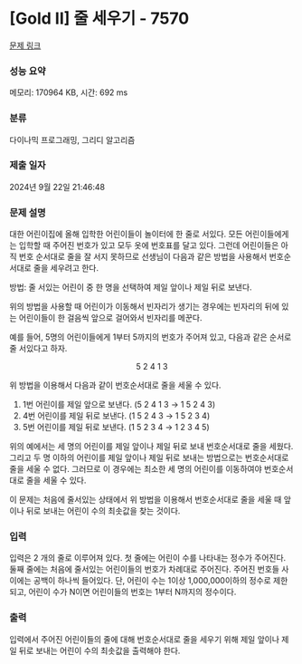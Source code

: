 # [Gold II] 줄 세우기 - 7570 

[문제 링크](https://www.acmicpc.net/problem/7570) 

### 성능 요약

메모리: 170964 KB, 시간: 692 ms

### 분류

다이나믹 프로그래밍, 그리디 알고리즘

### 제출 일자

2024년 9월 22일 21:46:48

### 문제 설명

<p>대한 어린이집에 올해 입학한 어린이들이 놀이터에 한 줄로 서있다. 모든 어린이들에게는 입학할 때 주어진 번호가 있고 모두 옷에 번호표를 달고 있다. 그런데 어린이들은 아직 번호 순서대로 줄을 잘 서지 못하므로 선생님이 다음과 같은 방법을 사용해서 번호순서대로 줄을 세우려고 한다.</p>

<p>방법: 줄 서있는 어린이 중 한 명을 선택하여 제일 앞이나 제일 뒤로 보낸다.</p>

<p>위의 방법을 사용할 때 어린이가 이동해서 빈자리가 생기는 경우에는 빈자리의 뒤에 있는 어린이들이 한 걸음씩 앞으로 걸어와서 빈자리를 메꾼다.</p>

<p>예를 들어, 5명의 어린이들에게 1부터 5까지의 번호가 주어져 있고, 다음과 같은 순서로 줄 서있다고 하자. </p>

<p style="text-align: center;">5 2 4 1 3</p>

<p>위 방법을 이용해서 다음과 같이 번호순서대로 줄을 세울 수 있다. </p>

<ol>
	<li>1번 어린이를 제일 앞으로 보낸다. (5 2 4 1 3 → 1 5 2 4 3)</li>
	<li>4번 어린이를 제일 뒤로 보낸다. (1 5 2 4 3 → 1 5 2 3 4)</li>
	<li>5번 어린이를 제일 뒤로 보낸다. (1 5 2 3 4 → 1 2 3 4 5)</li>
</ol>

<p>위의 예에서는 세 명의 어린이를 제일 앞이나 제일 뒤로 보내 번호순서대로 줄을 세웠다. 그리고 두 명 이하의 어린이를 제일 앞이나 제일 뒤로 보내는 방법으로는 번호순서대로 줄을 세울 수 없다. 그러므로 이 경우에는 최소한 세 명의 어린이를 이동하여야 번호순서대로 줄을 세울 수 있다.</p>

<p>이 문제는 처음에 줄서있는 상태에서 위 방법을 이용해서 번호순서대로 줄을 세울 때 앞이나 뒤로 보내는 어린이 수의 최솟값을 찾는 것이다.</p>

### 입력 

 <p>입력은 2 개의 줄로 이루어져 있다. 첫 줄에는 어린이 수를 나타내는 정수가 주어진다. 둘째 줄에는 처음에 줄서있는 어린이들의 번호가 차례대로 주어진다. 주어진 번호들 사이에는 공백이 하나씩 들어있다. 단, 어린이 수는 1이상 1,000,000이하의 정수로 제한되고, 어린이 수가 N이면 어린이들의 번호는 1부터 N까지의 정수이다.</p>

### 출력 

 <p>입력에서 주어진 어린이들의 줄에 대해 번호순서대로 줄을 세우기 위해 제일 앞이나 제일 뒤로 보내는 어린이 수의 최솟값을 출력해야 한다.</p>

